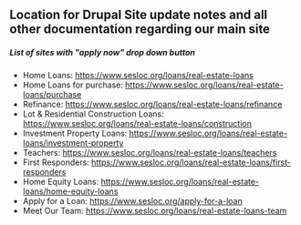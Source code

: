 ## Location for Drupal Site update notes and all other documentation regarding our main site

##### List of sites with "apply now" drop down button
* Home Loans: https://www.sesloc.org/loans/real-estate-loans
* Home Loans for purchase: https://www.sesloc.org/loans/real-estate-loans/purchase
* Refinance: https://www.sesloc.org/loans/real-estate-loans/refinance
* Lot & Residential Construction Loans: https://www.sesloc.org/loans/real-estate-loans/construction
* Investment Property Loans: https://www.sesloc.org/loans/real-estate-loans/investment-property
* Teachers: https://www.sesloc.org/loans/real-estate-loans/teachers
* First Responders: https://www.sesloc.org/loans/real-estate-loans/first-responders
* Home Equity Loans: https://www.sesloc.org/loans/real-estate-loans/home-equity-loans
* Apply for a Loan: https://www.sesloc.org/apply-for-a-loan
* Meet Our Team: https://www.sesloc.org/loans/real-estate-loans-team
